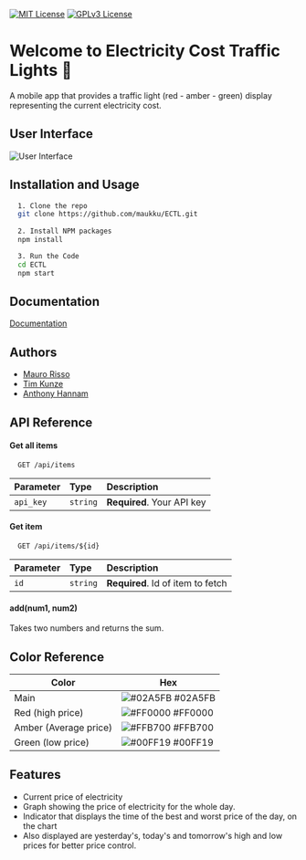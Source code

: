 

[![MIT License](https://img.shields.io/badge/version-1.0.0-blue.svg?cacheSeconds=2592000)](https://choosealicense.com/licenses/mit/)
[![GPLv3 License](https://img.shields.io/badge/documentation-yes-brightgreen.svg)](https://opensource.org/licenses/)


# Welcome to Electricity Cost Traffic Lights 👋


A mobile app that provides a traffic light (red - amber - green) display representing the current electricity cost.



## User Interface

![User Interface](https://user-images.githubusercontent.com/73178418/206497290-ba7ede6f-464a-425a-b655-d517e312ca28.png)


## Installation and Usage



```bash
  1. Clone the repo
  git clone https://github.com/maukku/ECTL.git
 
  2. Install NPM packages
  npm install

  3. Run the Code
  cd ECTL
  npm start

```
    
## Documentation

[Documentation](https://aussie.atlassian.net/wiki/spaces/T1ECTLM/pages)


## Authors

- [Mauro Risso](https://github.com/maukku/)
- [Tim Kunze](https://github.com/tim1709)
- [Anthony Hannam](https://github.com/AntHannam)


## API Reference

#### Get all items

```http
  GET /api/items
```

| Parameter | Type     | Description                |
| :-------- | :------- | :------------------------- |
| `api_key` | `string` | **Required**. Your API key |

#### Get item

```http
  GET /api/items/${id}
```

| Parameter | Type     | Description                       |
| :-------- | :------- | :-------------------------------- |
| `id`      | `string` | **Required**. Id of item to fetch |

#### add(num1, num2)

Takes two numbers and returns the sum.

## Color Reference

| Color             | Hex                                                                |
| ----------------- | ------------------------------------------------------------------ |
| Main  | ![#02A5FB](https://via.placeholder.com/10/02A5FBf?text=+) #02A5FB |
| Red (high price)| ![#FF0000](https://via.placeholder.com/10/FF0000?text=+) #FF0000 |
| Amber (Average price) | ![#FFB700](https://via.placeholder.com/10/FFB700?text=+) #FFB700 |
| Green (low price) | ![#00FF19](https://via.placeholder.com/10/00FF19?text=+) #00FF19 |


## Features

- Current price of electricity 
- Graph showing the price of electricity for the whole day.
- Indicator that displays the time of the best and worst price of the day, on the chart
- Also displayed are yesterday's, today's and tomorrow's high and low prices for better price control.

